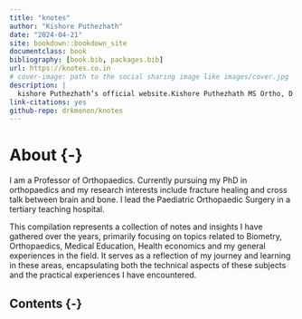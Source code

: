 ```yaml
--- 
title: "knotes"
author: "Kishore Puthezhath"
date: "2024-04-21"
site: bookdown::bookdown_site
documentclass: book
bibliography: [book.bib, packages.bib]
url: https://knotes.co.in
# cover-image: path to the social sharing image like images/cover.jpg
description: |
  kishore Puthezhath’s official website.Kishore Puthezhath MS Ortho, D Ortho, FACS (USA), FRCS (Tr & Orth)(Eng) is a Professor of Orthopaedics under KUHS. He is currently pursuing his PhD in orthopaedics and his research interests include fracture healing and cross talk between brain and bone. He leads the Paediatric Orthopaedics Surgery in a tertiary teaching hospital in Kerala.
link-citations: yes
github-repo: drkmenon/knotes
---
```


# About {-}



I am a Professor of Orthopaedics. Currently pursuing my PhD in orthopaedics and my research interests include fracture healing and cross talk between brain and bone. I lead the Paediatric Orthopaedic Surgery in a tertiary teaching hospital.

This compilation represents a collection of notes and insights I have gathered over the years, primarily focusing on topics related to Biometry, Orthopaedics, Medical Education, Health economics and my general experiences in the field. It serves as a reflection of my journey and learning in these areas, encapsulating both the technical aspects of these subjects and the practical experiences I have encountered.

## Contents {-}



